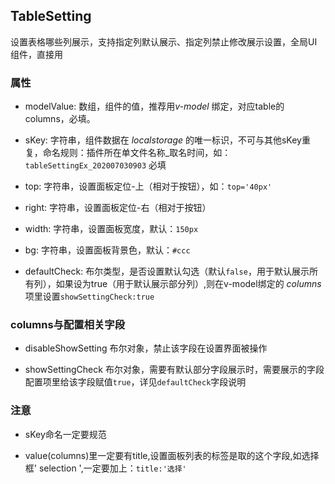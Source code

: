 ## TableSetting

设置表格哪些列展示，支持指定列默认展示、指定列禁止修改展示设置，全局UI组件，直接用

### 属性

- modelValue: 数组，组件的值，推荐用*v-model* 绑定，对应table的columns，必填。

- sKey: 字符串，组件数据在 _localstorage_
  的唯一标识，不可与其他sKey重复，命名规则：插件所在单文件名称\_取名时间，如：`tableSettingEx_202007030903` 必填

- top: 字符串，设置面板定位-上（相对于按钮），如：`top='40px'`

- right: 字符串，设置面板定位-右（相对于按钮）

- width: 字符串，设置面板宽度，默认：`150px`

- bg: 字符串，设置面板背景色，默认：`#ccc`

- defaultCheck: 布尔类型，是否设置默认勾选（默认`false`，用于默认展示所有列），如果设为true（用于默认展示部分列）,则在v-model绑定的
  *columns*项里设置`showSettingCheck:true`

### columns与配置相关字段

- disableShowSetting 布尔对象，禁止该字段在设置界面被操作

- showSettingCheck 布尔对象，需要有默认部分字段展示时，需要展示的字段配置项里给该字段赋值`true`，详见`defaultCheck`字段说明

### 注意

- sKey命名一定要规范

- value(columns)里一定要有title,设置面板列表的标签是取的这个字段,如选择框' selection ',一定要加上：`title:'选择'`
